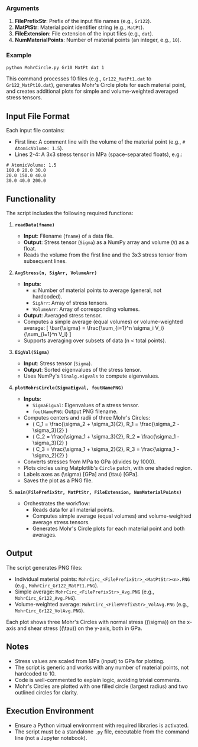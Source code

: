 ### Arguments
1. **FilePrefixStr**: Prefix of the input file names (e.g., `Gr122`).
2. **MatPtStr**: Material point identifier string (e.g., `MatPt`).
3. **FileExtension**: File extension of the input files (e.g., `dat`).
4. **NumMaterialPoints**: Number of material points (an integer, e.g., `10`).

### Example
```bash
python MohrCircle.py Gr10 MatPt dat 1
```
This command processes 10 files (e.g., `Gr122_MatPt1.dat` to `Gr122_MatPt10.dat`), generates Mohr's Circle plots for each material point, and creates additional plots for simple and volume-weighted averaged stress tensors.

## Input File Format
Each input file contains:
- First line: A comment line with the volume of the material point (e.g., `# AtomicVolume: 1.5`).
- Lines 2-4: A 3x3 stress tensor in MPa (space-separated floats), e.g.:
```
# AtomicVolume: 1.5
100.0 20.0 30.0
20.0 150.0 40.0
30.0 40.0 200.0
```

## Functionality
The script includes the following required functions:

1. **`readData(fname)`**  
   - **Input**: Filename (`fname`) of a data file.
   - **Output**: Stress tensor (`Sigma`) as a NumPy array and volume (`V`) as a float.
   - Reads the volume from the first line and the 3x3 stress tensor from subsequent lines.

2. **`AvgStress(n, SigArr, VolumeArr)`**  
   - **Inputs**: 
     - `n`: Number of material points to average (general, not hardcoded).
     - `SigArr`: Array of stress tensors.
     - `VolumeArr`: Array of corresponding volumes.
   - **Output**: Averaged stress tensor.
   - Computes a simple average (equal volumes) or volume-weighted average:
     \[
     \bar{\sigma} = \frac{\sum_{i=1}^n \sigma_i V_i}{\sum_{i=1}^n V_i}
     \]
   - Supports averaging over subsets of data (n < total points).

3. **`EigVal(Sigma)`**  
   - **Input**: Stress tensor (`Sigma`).
   - **Output**: Sorted eigenvalues of the stress tensor.
   - Uses NumPy's `linalg.eigvals` to compute eigenvalues.

4. **`plotMohrsCircle(SigmaEigval, foutNamePNG)`**  
   - **Inputs**: 
     - `SigmaEigval`: Eigenvalues of a stress tensor.
     - `foutNamePNG`: Output PNG filename.
   - Computes centers and radii of three Mohr's Circles:
     - \( C_1 = \frac{\sigma_2 + \sigma_3}{2}, R_1 = \frac{\sigma_2 - \sigma_3}{2} \)
     - \( C_2 = \frac{\sigma_1 + \sigma_3}{2}, R_2 = \frac{\sigma_1 - \sigma_3}{2} \)
     - \( C_3 = \frac{\sigma_1 + \sigma_2}{2}, R_3 = \frac{\sigma_1 - \sigma_2}{2} \)
   - Converts stresses from MPa to GPa (divides by 1000).
   - Plots circles using Matplotlib's `Circle` patch, with one shaded region.
   - Labels axes as \(\sigma\) [GPa] and \(\tau\) [GPa].
   - Saves the plot as a PNG file.

5. **`main(FilePrefixStr, MatPtStr, FileExtension, NumMaterialPoints)`**  
   - Orchestrates the workflow:
     - Reads data for all material points.
     - Computes simple average (equal volumes) and volume-weighted average stress tensors.
     - Generates Mohr's Circle plots for each material point and both averages.

## Output
The script generates PNG files:
- Individual material points: `MohrCirc_<FilePrefixStr>_<MatPtStr><n>.PNG` (e.g., `MohrCirc_Gr122_MatPt1.PNG`).
- Simple average: `MohrCirc_<FilePrefixStr>_Avg.PNG` (e.g., `MohrCirc_Gr122_Avg.PNG`).
- Volume-weighted average: `MohrCirc_<FilePrefixStr>_VolAvg.PNG` (e.g., `MohrCirc_Gr122_VolAvg.PNG`).

Each plot shows three Mohr's Circles with normal stress (\(\sigma\)) on the x-axis and shear stress (\(\tau\)) on the y-axis, both in GPa.

## Notes
- Stress values are scaled from MPa (input) to GPa for plotting.
- The script is generic and works with any number of material points, not hardcoded to 10.
- Code is well-commented to explain logic, avoiding trivial comments.
- Mohr's Circles are plotted with one filled circle (largest radius) and two outlined circles for clarity.

## Execution Environment
- Ensure a Python virtual environment with required libraries is activated.
- The script must be a standalone `.py` file, executable from the command line (not a Jupyter notebook).
